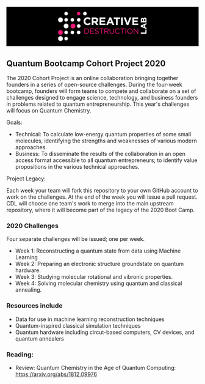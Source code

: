 ![CDL 2020 Cohort Project](figures/CDL_logo.jpg)
## Quantum Bootcamp Cohort Project 2020

The 2020 Cohort Project is an online collaboration bringing together founders in a series of open-source challenges.
During the four-week bootcamp, founders will form teams to compete and collaborate on a set of challenges 
designed to engage science, technology, and business founders in problems related to quantum entrepreneurship.
This year's challenges will focus on Quantum Chemistry.

Goals: 
* Technical: To calculate low-energy quantum properties of some small molecules, identifying the strengths and weaknesses of various modern approaches.
* Business: To disseminate the results of the collaboration in an open access format accessible to all quantum entrepreneurs; to identify value propositions in the various technical approaches.

Project Legacy:

Each week your team will fork this repository to your own GitHub account to work on the challenges.  At the end of the week you will issue a pull request. CDL will choose one team's work to merge into the main upstream repository, where it will become part of the legacy of the 2020 Boot Camp.

### 2020 Challenges
Four separate challenges will be issued; one per week.  

* Week 1: Reconstructing a quantum state from data using Machine Learning
* Week 2: Preparing an electronic structure groundstate on quantum hardware.
* Week 3: Studying molecular rotational and vibronic properties.
* Week 4: Solving molecular chemistry using quantum and classical annealing.

### Resources include 
* Data for use in machine learning reconstruction techniques
* Quantum-inspired classical simulation techniques
* Quantum hardware including circut-based computers, CV devices, and quantum annealers

### Reading:
* Review: Quantum Chemistry in the Age of Quantum Computing: https://arxiv.org/abs/1812.09976
<!-- 
* Electronic structure calculations on Ising annealers: https://arxiv.org/abs/1706.00271, https://arxiv.org/abs/1811.05256
* Calculation of Franck-Condon factors relevant for Xanadu: https://arxiv.org/abs/1811.09597
* VQE calculations for quantum chemistry on IBM: https://arxiv.org/abs/1704.05018
* Data-driven reconstruction of molecular rotor groundstates: https://arxiv.org/abs/2003.14273
-->

